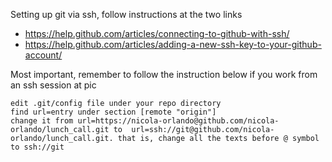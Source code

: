 Setting up git via ssh, follow instructions at the two links
  * https://help.github.com/articles/connecting-to-github-with-ssh/
  * https://help.github.com/articles/adding-a-new-ssh-key-to-your-github-account/ 

Most important, remember to follow the instruction below if you work from an ssh session at pic 

    edit .git/config file under your repo directory
    find url=entry under section [remote "origin"]
    change it from url=https://nicola-orlando@github.com/nicola-orlando/lunch_call.git to  url=ssh://git@github.com/nicola-orlando/lunch_call.git. that is, change all the texts before @ symbol to ssh://git
